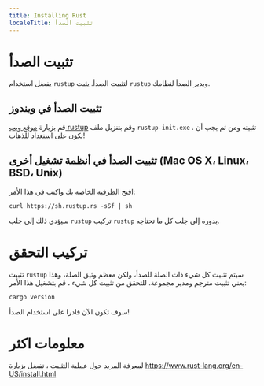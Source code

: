 ---
title: Installing Rust
localeTitle: تثبيت الصدأ
---# تثبيت الصدأ

يفضل استخدام `rustup` لتثبيت الصدأ. يثبت `rustup` ويدير الصدأ لنظامك.

## تثبيت الصدأ في ويندوز

قم بزيارة [موقع ويب rustup](https://rustup.rs) وقم بتنزيل ملف `rustup-init.exe` . تثبيته ومن ثم يجب أن تكون على استعداد للذهاب!

## تثبيت الصدأ في أنظمة تشغيل أخرى (Mac OS X، Linux، BSD، Unix)

افتح الطرفية الخاصة بك واكتب في هذا الأمر:

 `curl https://sh.rustup.rs -sSf | sh 
` 

سيؤدي ذلك إلى جلب `rustup` تركيب `rustup` بدوره إلى جلب كل ما تحتاجه.

# تركيب التحقق

تثبيت `rustup` سيتم تثبيت كل شيء ذات الصلة للصدأ، ولكن معظم وثيق الصلة، وهذا يعني تثبيت مترجم ومدير مجموعة. للتحقق من تثبيت كل شيء ، قم بتشغيل هذا الأمر:

 `cargo version 
` 

سوف تكون الآن قادرا على استخدام الصدأ!

# معلومات اكثر

لمعرفة المزيد حول عملية التثبيت ، تفضل بزيارة https://www.rust-lang.org/en-US/install.html